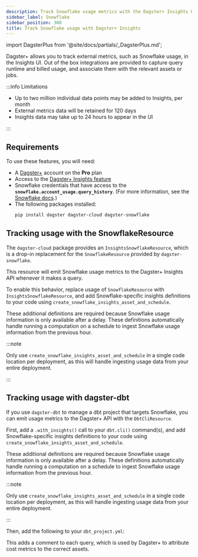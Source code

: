 ```yaml
---
description: Track Snowflake usage metrics with the Dagster+ Insights UI or the dagster-cloud package.
sidebar_label: Snowflake
sidebar_position: 300
title: Track Snowflake usage with Dagster+ Insights
---
```


import DagsterPlus from '@site/docs/partials/\_DagsterPlus.md';

<DagsterPlus />

Dagster+ allows you to track external metrics, such as Snowflake usage, in the Insights UI. Out of the box integrations are provided to capture query runtime and billed usage, and associate them with the relevant assets or jobs.

:::info Limitations

- Up to two million individual data points may be added to Insights, per month
- External metrics data will be retained for 120 days
- Insights data may take up to 24 hours to appear in the UI

:::

## Requirements

To use these features, you will need:

- A [Dagster+](/deployment/dagster-plus) account on the **Pro** plan
- Access to the [Dagster+ Insights feature](/guides/monitor/insights)
- Snowflake credentials that have access to the **`snowflake.account_usage.query_history`**. (For more information, see the [Snowflake docs](https://docs.snowflake.com/en/sql-reference/account-usage#enabling-the-snowflake-database-usage-for-other-roles).)
- The following packages installed:
  ```bash
  pip install dagster dagster-cloud dagster-snowflake
  ```

## Tracking usage with the SnowflakeResource

The `dagster-cloud` package provides an `InsightsSnowflakeResource`, which is a drop-in replacement for the `SnowflakeResource` provided by `dagster-snowflake`.

This resource will emit Snowflake usage metrics to the Dagster+ Insights API whenever it makes a query.

To enable this behavior, replace usage of `SnowflakeResource` with `InsightsSnowflakeResource`, and add Snowflake-specific insights definitions to your code using `create_snowflake_insights_asset_and_schedule`.

These additional definitions are required because Snowflake usage information is only available after a delay. These definitions automatically handle running a computation on a schedule to ingest Snowflake usage information from the previous hour.

:::note

Only use `create_snowflake_insights_asset_and_schedule` in a single code location per deployment, as this will handle ingesting usage data from your entire deployment.

:::

<Tabs>
  <TabItem value="before" label="Before">
    <CodeExample
      path="docs_snippets/docs_snippets/dagster-plus/insights/snowflake/snowflake-asset.py"
      language="python"
      title="src/my_project/defs/my_snowflake_asset.py"
    />
    <CodeExample
      path="docs_snippets/docs_snippets/dagster-plus/insights/snowflake/snowflake-resource.py"
      language="python"
      title="src/my_project/defs/my_snowflake_resource.py"
    />
  </TabItem>
  <TabItem value="after" label="After" default>
    <CodeExample
      path="docs_snippets/docs_snippets/dagster-plus/insights/snowflake/snowflake-asset-insights.py"
      language="python"
      title="src/my_project/defs/my_snowflake_asset.py"
    />
    <CodeExample
      path="docs_snippets/docs_snippets/dagster-plus/insights/snowflake/snowflake-resource-insights.py"
      language="python"
      title="src/my_project/defs/my_snowflake_resource.py"
    />
  </TabItem>
</Tabs>

## Tracking usage with dagster-dbt

If you use `dagster-dbt` to manage a dbt project that targets Snowflake, you can emit usage metrics to the Dagster+ API with the `DbtCliResource`.

First, add a `.with_insights()` call to your `dbt.cli()` command(s), and add Snowflake-specific insights definitions to your code using `create_snowflake_insights_asset_and_schedule`.

These additional definitions are required because Snowflake usage information is only available after a delay. These definitions automatically handle running a computation on a schedule to ingest Snowflake usage information from the previous hour.

:::note

Only use `create_snowflake_insights_asset_and_schedule` in a single code location per deployment, as this will handle ingesting usage data from your entire deployment.

:::

<Tabs>
  <TabItem value="before" label="Before">
    <CodeExample
      path="docs_snippets/docs_snippets/dagster-plus/insights/snowflake/snowflake-dbt-asset.py"
      language="python"
      title="src/my_project/defs/my_dbt_assets.py"
    />
  </TabItem>
  <TabItem value="after" label="After" default>
    <CodeExample
      path="docs_snippets/docs_snippets/dagster-plus/insights/snowflake/snowflake-dbt-asset-insights.py"
      language="python"
      title="src/my_project/defs/my_dbt_assets.py"
    />
  </TabItem>
</Tabs>

Then, add the following to your `dbt_project.yml`:

<Tabs>
  <TabItem value="before" label="Before">
    <CodeExample path="docs_snippets/docs_snippets/dagster-plus/insights/snowflake/dbt_project.yml" language="python" />
  </TabItem>
  <TabItem value="after" label="After" default>
    <CodeExample path="docs_snippets/docs_snippets/dagster-plus/insights/snowflake/dbt_project_insights.yml" language="python" />
    This adds a comment to each query, which is used by Dagster+ to attribute cost metrics to the correct assets.
  </TabItem>

</Tabs>
